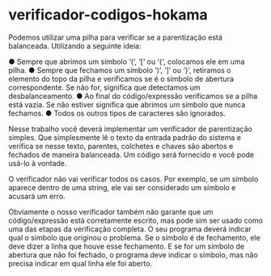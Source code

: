# verificador-codigos-hokama

Podemos utilizar uma pilha para verificar se a parentização está balanceada. Utilizando a
seguinte ideia:

● Sempre que abrimos um símbolo ‘(‘, ‘[‘ ou ‘{‘, colocamos ele em uma pilha.
● Sempre que fechamos um símbolo ‘)’, ‘]’ ou ‘}’, retiramos o elemento do topo da pilha
e verificamos se é o símbolo de abertura correspondente. Se não for, significa que
detectamos um desbalanceamento.
● Ao final do código/expressão verificamos se a pilha está vazia. Se não estiver
significa que abrimos um símbolo que nunca fechamos.
● Todos os outros tipos de caracteres são ignorados.

Nesse trabalho você deverá implementar um verificador de parentização simples. Que
simplesmente lê o texto da entrada padrão do sistema e verifica se nesse texto, parentes,
colchetes e chaves são abertos e fechados de maneira balanceada. Um código será
fornecido e você pode usá-lo à vontade.

O verificador não vai verificar todos os casos. Por exemplo, se um símbolo aparece dentro
de uma string, ele vai ser considerado um símbolo e acusará um erro.

Obviamente o nosso verificador também não garante que um código/expressão está
corretamente escrito, mas pode sim ser usado como uma das etapas da verificação
completa.
O seu programa deverá indicar qual o símbolo que originou o problema. Se o símbolo é de
fechamento, ele deve dizer a linha que houve esse fechamento. E se for um símbolo de
abertura que não foi fechado, o programa deve indicar o símbolo, mas não precisa indicar
em qual linha ele foi aberto. 

